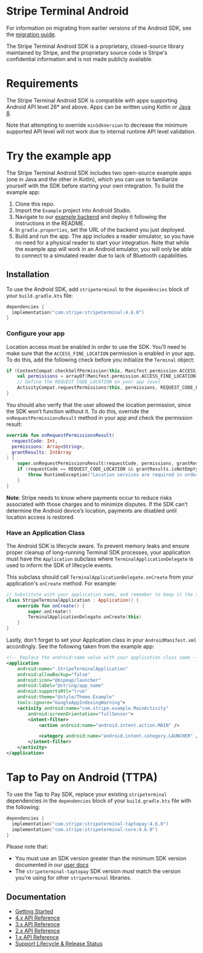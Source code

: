 # Stripe Terminal Android

For information on migrating from earlier versions of the Android SDK, see the [migration guide](https://stripe.com/docs/terminal/sdk-migration-guide). 

The Stripe Terminal Android SDK is a proprietary, closed-source library maintained by Stripe, and the proprietary source code is Stripe's confidential information and is not made publicly available.

# Requirements

The Stripe Terminal Android SDK is compatible with apps supporting Android API level 26* and above. Apps can be written using Kotlin or [Java 8](https://developer.android.com/studio/write/java8-support).

Note that attempting to override `minSdkVersion` to decrease the minimum supported API level will not work due to internal runtime API level validation.

# Try the example app

The Stripe Terminal Android SDK includes two open-source example apps (one in Java and the other in Kotlin), which you can use to familiarize yourself with the SDK before starting your own integration. To build the example app:

1. Clone this repo.
2. Import the `Example` project into Android Studio.
3. Navigate to our [example backend](https://github.com/stripe/example-terminal-backend) and deploy it following the instructions in the README.
4. In `gradle.properties`, set the URL of the backend you just deployed.
5. Build and run the app. The app includes a reader simulator, so you have no need for a physical reader to start your integration. Note that while the example app will work in an Android emulator, you will only be able to connect to a simulated reader due to lack of Bluetooth capabilities.

## Installation

To use the Android SDK, add `stripeterminal` to the `dependencies` block of your `build.gradle.kts` file:

```kotlin
dependencies {
  implementation("com.stripe:stripeterminal:4.6.0")
}
```

### Configure your app

Location access must be enabled in order to use the SDK. You’ll need to make sure that the `ACCESS_FINE_LOCATION` permission is enabled in your app. To do this, add the following check before you initialize the `Terminal` object:

```kotlin
if (ContextCompat.checkSelfPermission(this, Manifest.permission.ACCESS_FINE_LOCATION) != PackageManager.PERMISSION_GRANTED) {
    val permissions = arrayOf(Manifest.permission.ACCESS_FINE_LOCATION)
    // Define the REQUEST_CODE_LOCATION on your app level
    ActivityCompat.requestPermissions(this, permissions, REQUEST_CODE_LOCATION)
}
```

You should also verify that the user allowed the location permission, since the SDK won’t function without it. To do this, override the `onRequestPermissionsResult` method in your app and check the permission result:

```kotlin
override fun onRequestPermissionsResult(
  requestCode: Int,
  permissions: Array<String>,
  grantResults: IntArray
) {
    super.onRequestPermissionsResult(requestCode, permissions, grantResults)
    if (requestCode == REQUEST_CODE_LOCATION && grantResults.isNotEmpty() && grantResults[0] != PackageManager.PERMISSION_GRANTED) { 
        throw RuntimeException("Location services are required in order to connect to a reader.") 
    }
}
```

**Note**: Stripe needs to know where payments occur to reduce risks associated with those charges and to minimize disputes. If the SDK can’t determine the Android device’s location, payments are disabled until location access is restored.

### Have an Application Class

The Android SDK is lifecycle aware. To prevent memory leaks and ensure proper cleanup of long-running Terminal SDK processes, your application must have the `Application` subclass where `TerminalApplicationDelegate` is used to inform the SDK of lifecycle events.

This subclass should call `TerminalApplicationDelegate.onCreate` from your application's `onCreate` method. For example:

```kotlin
// Substitute with your application name, and remember to keep it the same as your AndroidManifest.xml
class StripeTerminalApplication : Application() {
    override fun onCreate() {
        super.onCreate()
        TerminalApplicationDelegate.onCreate(this)
    }
}
```

Lastly, don't forget to set your Application class in your `AndroidManifest.xml` accordingly. See the following taken from the example app:

```xml
<!-- Replace the android:name value with your application class name -->
<application
    android:name=".StripeTerminalApplication"
    android:allowBackup="false"
    android:icon="@mipmap/launcher"
    android:label="@string/app_name"
    android:supportsRtl="true"
    android:theme="@style/Theme.Example"
    tools:ignore="GoogleAppIndexingWarning">
    <activity android:name="com.stripe.example.MainActivity"
        android:screenOrientation="fullSensor">
        <intent-filter>
            <action android:name="android.intent.action.MAIN" />

            <category android:name="android.intent.category.LAUNCHER" />
        </intent-filter>
    </activity>
</application>
```

# Tap to Pay on Android (TTPA)

To use the Tap to Pay SDK, replace your existing `stripeterminal` dependencies in the `dependencies` block of
your `build.gradle.kts` file with the following:

```kotlin
dependencies {
  implementation("com.stripe:stripeterminal-taptopay:4.6.0")
  implementation("com.stripe:stripeterminal-core:4.6.0")
}
```

Please note that:
- You must use an SDK version greater than the minimum SDK version documented in our [user docs](https://stripe.com/docs/terminal/payments/setup-reader/tap-to-pay?platform=android)
- The `stripeterminal-taptopay` SDK version _must_ match the version you're using for other `stripeterminal` libraries.

## Documentation
 - [Getting Started](https://stripe.com/docs/terminal/sdk/android)
 - [4.x API Reference](https://stripe.dev/stripe-terminal-android)
 - [3.x API Reference](https://stripe.dev/stripe-terminal-android/v3)
 - [2.x API Reference](https://stripe.dev/stripe-terminal-android/v2)
 - [1.x API Reference](https://stripe.dev/stripe-terminal-android/v1)
 - [Support Lifecycle & Release Status](SUPPORT.md)
